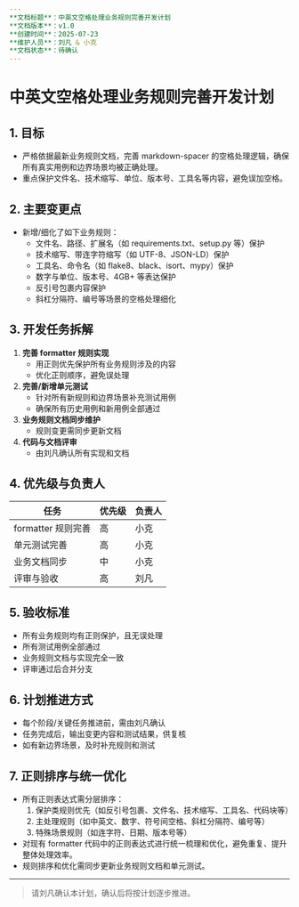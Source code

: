 ```yaml
---
**文档标题**：中英文空格处理业务规则完善开发计划
**文档版本**：v1.0
**创建时间**：2025-07-23
**维护人员**：刘凡 & 小克
**文档状态**：待确认
---
```


# 中英文空格处理业务规则完善开发计划

## 1. 目标

- 严格依据最新业务规则文档，完善 markdown-spacer 的空格处理逻辑，确保所有真实用例和边界场景均被正确处理。
- 重点保护文件名、技术缩写、单位、版本号、工具名等内容，避免误加空格。

## 2. 主要变更点

- 新增/细化了如下业务规则：
  - 文件名、路径、扩展名（如 requirements.txt、setup.py 等）保护
  - 技术缩写、带连字符缩写（如 UTF-8、JSON-LD）保护
  - 工具名、命令名（如 flake8、black、isort、mypy）保护
  - 数字与单位、版本号、4GB+ 等表达保护
  - 反引号包裹内容保护
  - 斜杠分隔符、编号等场景的空格处理细化

## 3. 开发任务拆解

1. **完善 formatter 规则实现**
   - 用正则优先保护所有业务规则涉及的内容
   - 优化正则顺序，避免误处理
2. **完善/新增单元测试**
   - 针对所有新规则和边界场景补充测试用例
   - 确保所有历史用例和新用例全部通过
3. **业务规则文档同步维护**
   - 规则变更需同步更新文档
4. **代码与文档评审**
   - 由刘凡确认所有实现和文档

## 4. 优先级与负责人

| 任务 | 优先级 | 负责人 |
| ---- | ------ | ------ |
| formatter 规则完善 | 高 | 小克 |
| 单元测试完善 | 高 | 小克 |
| 业务文档同步 | 中 | 小克 |
| 评审与验收 | 高 | 刘凡 |

## 5. 验收标准

- 所有业务规则均有正则保护，且无误处理
- 所有测试用例全部通过
- 业务规则文档与实现完全一致
- 评审通过后合并分支

## 6. 计划推进方式

- 每个阶段/关键任务推进前，需由刘凡确认
- 任务完成后，输出变更内容和测试结果，供复核
- 如有新边界场景，及时补充规则和测试

## 7. 正则排序与统一优化

- 所有正则表达式需分层排序：
  1. 保护类规则优先（如反引号包裹、文件名、技术缩写、工具名、代码块等）
  2. 主处理规则（如中英文、数字、符号间空格、斜杠分隔符、编号等）
  3. 特殊场景规则（如连字符、日期、版本号等）
- 对现有 formatter 代码中的正则表达式进行统一梳理和优化，避免重复、提升整体处理效率。
- 规则排序和优化需同步更新业务规则文档和单元测试。

---
> 请刘凡确认本计划，确认后将按计划逐步推进。
